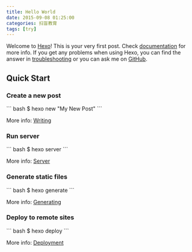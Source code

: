 ```yaml
---
title: Hello World
date: 2015-09-08 01:25:00
categories: 扫盲教育
tags: [try]
---
```

Welcome to [Hexo][1]! This is your very first post. Check [documentation][2] for more info. If you get any problems when using Hexo, you can find the answer in [troubleshooting][3] or you can ask me on [GitHub][4].

<!--more-->

## Quick Start

### Create a new post

\`\`\` bash
$ hexo new "My New Post"
\`\`\`

More info: [Writing][5]
 
### Run server

\`\`\` bash
$ hexo server
\`\`\`

More info: [Server][6]

### Generate static files

\`\`\` bash
$ hexo generate
\`\`\`

More info: [Generating][7]

### Deploy to remote sites

\`\`\` bash
$ hexo deploy
\`\`\`

More info: [Deployment][8]

[1]:	http://hexo.io/
[2]:	http://hexo.io/docs/
[3]:	http://hexo.io/docs/troubleshooting.html
[4]:	https://github.com/hexojs/hexo/issues
[5]:	http://hexo.io/docs/writing.html
[6]:	http://hexo.io/docs/server.html
[7]:	http://hexo.io/docs/generating.html
[8]:	http://hexo.io/docs/deployment.html
